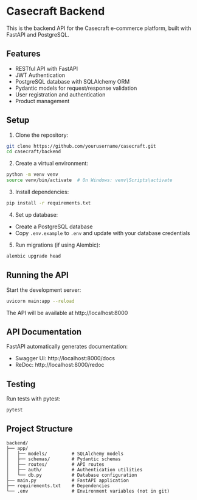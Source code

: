 # Casecraft Backend

This is the backend API for the Casecraft e-commerce platform, built with FastAPI and PostgreSQL.

## Features

- RESTful API with FastAPI
- JWT Authentication
- PostgreSQL database with SQLAlchemy ORM
- Pydantic models for request/response validation
- User registration and authentication
- Product management

## Setup

1. Clone the repository:

```bash
git clone https://github.com/yourusername/casecraft.git
cd casecraft/backend
```

2. Create a virtual environment:

```bash
python -m venv venv
source venv/bin/activate  # On Windows: venv\Scripts\activate
```

3. Install dependencies:

```bash
pip install -r requirements.txt
```

4. Set up database:

- Create a PostgreSQL database
- Copy `.env.example` to `.env` and update with your database credentials

5. Run migrations (if using Alembic):

```bash
alembic upgrade head
```

## Running the API

Start the development server:

```bash
uvicorn main:app --reload
```

The API will be available at http://localhost:8000

## API Documentation

FastAPI automatically generates documentation:

- Swagger UI: http://localhost:8000/docs
- ReDoc: http://localhost:8000/redoc

## Testing

Run tests with pytest:

```bash
pytest
```

## Project Structure

```
backend/
├── app/
│   ├── models/         # SQLAlchemy models
│   ├── schemas/        # Pydantic schemas
│   ├── routes/         # API routes
│   ├── auth/           # Authentication utilities
│   └── db.py           # Database configuration
├── main.py             # FastAPI application
├── requirements.txt    # Dependencies
└── .env                # Environment variables (not in git)
``` 